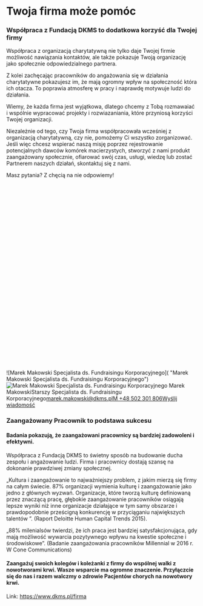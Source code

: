 # Twoja firma może pomóc

### Współpraca z Fundacją DKMS to dodatkowa korzyść dla Twojej firmy


Współpraca z organizacją charytatywną nie tylko daje Twojej firmie możliwość nawiązania kontaktów, ale także pokazuje Twoją organizację jako społecznie odpowiedzialnego partnera. 


Z kolei zachęcając pracowników do angażowania się w działania charytatywne pokazujesz im, że mają ogromny wpływ na społeczność która ich otacza. To poprawia atmosferę w pracy i naprawdę motywuje ludzi do działania. 


 Wiemy, że każda firma jest wyjątkowa, dlatego chcemy z Tobą rozmawaiać i wspólnie wypracować projekty i rozwiazaniania, które przyniosą korzyści Twojej organizacji.  

  

Niezależnie od tego, czy Twoja firma współpracowała wcześniej z organizacją charytatywną, czy nie, pomożemy Ci wszystko zorganizować. Jeśli więc chcesz wspierać naszą misję poprzez rejestrowanie potencjalnych dawców komórek macierzystych, stworzyć z nami produkt zaangażowany społecznie, ofiarować swój czas, usługi, wiedzę lub zostać Partnerem naszych działań, skontaktuj się z nami.  




Masz pytania? Z chęcią na nie odpowiemy!![](data:image/svg+xml;charset=utf-8,%3Csvg%20height='900'%20width='900'%20xmlns='http://www.w3.org/2000/svg'%20version='1.1'%3E%3C/svg%3E)![Marek Makowski Specjalista ds. Fundraisingu Korporacyjnego]( "Marek Makowski Specjalista ds. Fundraisingu Korporacyjnego")![Marek Makowski Specjalista ds. Fundraisingu Korporacyjnego](https://assets-eu-01.kc-usercontent.com:443/bed48093-082e-0109-4b5f-7bdadab5eedd/9b6d4983-b3ab-47af-9dab-727184ef3eb8/mn_dkms_portrety_1440.jpg?w=300&h=300&auto=format&lossless=true&fit=cover "Marek Makowski Specjalista ds. Fundraisingu Korporacyjnego") Marek MakowskiStarszy Specjalista ds. Fundraisingu Korporacyjnego[marek.makowski@dkms.pl](mailto:marek.makowski@dkms.pl " Marek Makowski")[M \+48 502 301 806](tel:M%20+48%20502%20301%20806%0A%0A%0A%0A " Marek Makowski")[Wyślij wiadomość](https://webforms.dkms.pl/pl/PL/contact/company/ "Użyj formularza kontaktowego")
### Zaangażowany Pracownik to podstawa sukcesu


#### Badania pokazują, że zaangażowani pracownicy są bardziej zadowoleni i efektywni.


Współpraca z Fundacją DKMS to świetny sposób na budowanie ducha zespołu i angażowanie ludzi. Firma i pracownicy dostają szansę na dokonanie prawdziwej zmiany społecznej.  

  

„Kultura i zaangażowanie to najważniejszy problem, z jakim mierzą się firmy na całym świecie. 87% organizacji wymienia kulturę i zaangażowanie jako jedno z głównych wyzwań. Organizacje, które tworzą kulturę definiowaną przez znaczącą pracę, głębokie zaangażowanie pracowników osiągają lepsze wyniki niż inne organizacje działające w tym samy obszarze i prawdopodobnie prześcigną konkurencję w przyciąganiu największych talentów ”. (Raport Deloitte Human Capital Trends 2015\).  

  

„88% milenialsów twierdzi, że ich praca jest bardziej satysfakcjonująca, gdy mają możliwość wywarcia pozytywnego wpływu na kwestie społeczne i środowiskowe”. (Badanie zaangażowania pracowników Millennial w 2016 r. W Cone Communications)


#### Zaangażuj swoich kolegów i koleżanki z firmy do wspólnej walki z nowotworami krwi. Wasze wsparcie ma ogromne znaczenie. Przyłączcie się do nas i razem walczmy o zdrowie Pacjentów chorych na nowotwory krwi.


  



  




Link: https://www.dkms.pl/firma
